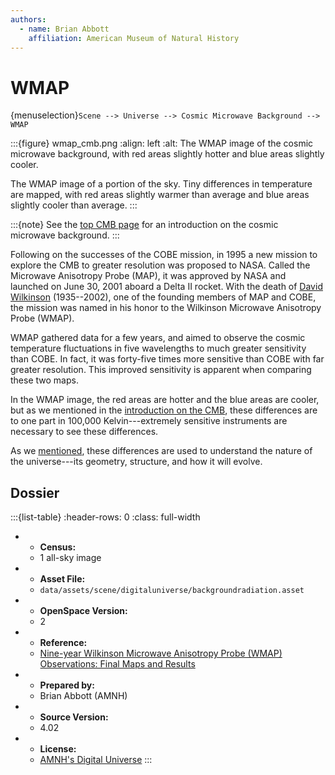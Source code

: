 ```yaml
---
authors:
  - name: Brian Abbott
    affiliation: American Museum of Natural History
---
```



# WMAP

{menuselection}`Scene --> Universe --> Cosmic Microwave Background --> WMAP`


:::{figure} wmap_cmb.png
:align: left
:alt: The WMAP image of the cosmic microwave background, with red areas slightly hotter and blue areas slightly cooler.

The WMAP image of a portion of the sky. Tiny differences in temperature are mapped, with red areas slightly warmer than average and blue areas slightly cooler than average. 
:::


:::{note}
See the [top CMB page](../index) for an introduction on the cosmic microwave background.
:::


Following on the successes of the COBE mission, in 1995 a new mission to explore the CMB to greater resolution was proposed to NASA. Called the Microwave Anisotropy Probe (MAP), it was approved by NASA and launched on June 30, 2001 aboard a Delta II rocket. With the death of [David Wilkinson](https://en.wikipedia.org/wiki/David_Todd_Wilkinson) (1935--2002), one of the founding members of MAP and COBE, the mission was named in his honor to the Wilkinson Microwave Anisotropy Probe (WMAP).

WMAP gathered data for a few years, and aimed to observe the cosmic temperature fluctuations in five wavelengths to much greater sensitivity than COBE. In fact, it was forty-five times more sensitive than COBE with far greater resolution. This improved sensitivity is apparent when comparing these two maps.

In the WMAP image, the red areas are hotter and the blue areas are cooler, but as we mentioned in the [introduction on the CMB](../index), these differences are to one part in 100,000 Kelvin---extremely sensitive instruments are necessary to see these differences.

As we [mentioned](../index), these differences are used to understand the nature of the universe---its geometry, structure, and how it will evolve. 



## Dossier
:::{list-table}
:header-rows: 0
:class: full-width

* - **Census:**
  - 1 all-sky image
* - **Asset File:**
  - `data/assets/scene/digitaluniverse/backgroundradiation.asset`
* - **OpenSpace Version:**
  - 2
* - **Reference:**
  - [Nine-year Wilkinson Microwave Anisotropy Probe (WMAP) Observations: Final Maps and Results](https://doi.org/10.1093/mnras/stab1475)
* - **Prepared by:**
  - Brian Abbott (AMNH)
* - **Source Version:**
  - 4.02
* - **License:**
  - [AMNH's Digital Universe](https://www.amnh.org/research/hayden-planetarium/digital-universe/download/digital-universe-license)
:::